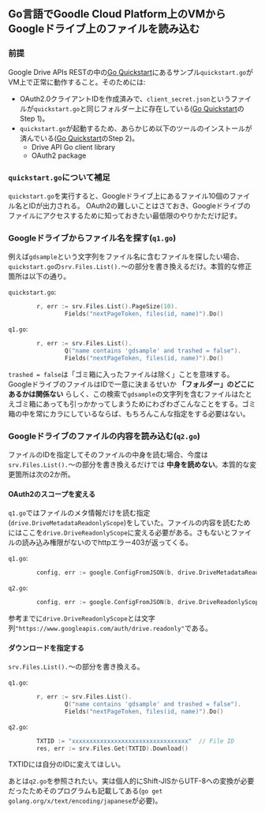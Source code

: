 ## Go言語でGoodle Cloud Platform上のVMからGoogleドライブ上のファイルを読み込む

### 前提

Google Drive APIs RESTの中の[Go Quickstart](https://developers.google.com/drive/v3/web/quickstart/go)にあるサンプル`quickstart.go`がVM上で正常に動作すること。そのためには:

- OAuth2.0クライアントIDを作成済みで、`client_secret.json`というファイルが`quickstart.go`と同じフォルダー上に存在している([Go Quickstart](https://developers.google.com/drive/v3/web/quickstart/go)のStep 1)。
- `quickstart.go`が起動するため、あらかじめ以下のツールのインストールが済んでいる([Go Quickstart](https://developers.google.com/drive/v3/web/quickstart/go)のStep 2)。
	* Drive API Go client library
	* OAuth2 package

### `quickstart.go`について補足

`quickstart.go`を実行すると、Googleドライブ上にあるファイル10個のファイル名とIDが出力される。
OAuth2の難しいことはさておき、Googleドライブのファイルにアクセスするために知っておきたい最低限のやりかただけ記す。

### Googleドライブからファイル名を探す(`q1.go`)

例えば`gdsample`という文字列をファイル名に含むファイルを探したい場合、`quickstart.go`の`srv.Files.List().`～の部分を書き換えるだけ。本質的な修正箇所は以下の通り。

`quickstart.go`:
```go
        r, err := srv.Files.List().PageSize(10).
                Fields("nextPageToken, files(id, name)").Do()
```


`q1.go`:
```go
        r, err := srv.Files.List().
                Q("name contains 'gdsample' and trashed = false").
                Fields("nextPageToken, files(id, name)").Do()
```

`trashed = false`は「ゴミ箱に入ったファイルは除く」ことを意味する。GoogleドライブのファイルはIDで一意に決まるせいか **「フォルダー」のどこにあるかは関係ない** らしく、この検索で`gdsample`の文字列を含むファイルはたとえゴミ箱にあっても引っかかってしまうためにわざわざこんなことをする。ゴミ箱の中を常にカラにしているならば、もちろんこんな指定をする必要はない。

### Googleドライブのファイルの内容を読み込む(`q2.go`)

ファイルのIDを指定してそのファイルの中身を読む場合、今度は`srv.Files.List().`～の部分を書き換えるだけでは **中身を読めない**。本質的な変更箇所は次の2か所。

#### OAuth2のスコープを変える

`q1.go`ではファイルのメタ情報だけを読む指定(`drive.DriveMetadataReadonlyScope`)をしていた。ファイルの内容を読むためにはここを`drive.DriveReadonlyScope`に変える必要がある。さもないとファイルの読み込み権限がないのでhttpエラー403が返ってくる。

`q1.go`:
```go
        config, err := google.ConfigFromJSON(b, drive.DriveMetadataReadonlyScope)
```


`q2.go`:
```go
        config, err := google.ConfigFromJSON(b, drive.DriveReadonlyScope)
```

参考までに`drive.DriveReadonlyScope`とは文字列`"https://www.googleapis.com/auth/drive.readonly"`である。

#### ダウンロードを指定する

`srv.Files.List().`～の部分を書き換える。

`q1.go`:
```go
        r, err := srv.Files.List().
                Q("name contains 'gdsample' and trashed = false").
                Fields("nextPageToken, files(id, name)").Do()
```


`q2.go`:
```go
        TXTID := "xxxxxxxxxxxxxxxxxxxxxxxxxxxxxxxxx"  // File ID
        res, err := srv.Files.Get(TXTID).Download()
```

TXTIDには自分のIDに変えてほしい。

あとは`q2.go`を参照されたい。実は個人的にShift-JISからUTF-8への変換が必要だったためそのプログラムも記載してある(`go get golang.org/x/text/encoding/japanese`が必要)。


